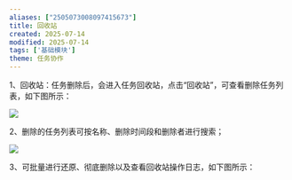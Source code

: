 ```yaml
---
aliases: ["2505073008097415673"]
title: 回收站
created: 2025-07-14
modified: 2025-07-14
tags: ['基础模块']
theme: 任务协作
---
```


1、回收站：任务删除后，会进入任务回收站，点击“回收站”，可查看删除任务列表，如下图所示：

![](https://myhelpdoc.oss-cn-heyuan.aliyuncs.com/mdimages/d3e9256733b072a7f1748efea25127f2.jpg)

2、删除的任务列表可按名称、删除时间段和删除者进行搜索；

![](https://myhelpdoc.oss-cn-heyuan.aliyuncs.com/mdimages/d43e32758c507c6f0c8bb0a03f2c247f.jpg)

3、可批量进行还原、彻底删除以及查看回收站操作日志，如下图所示：

